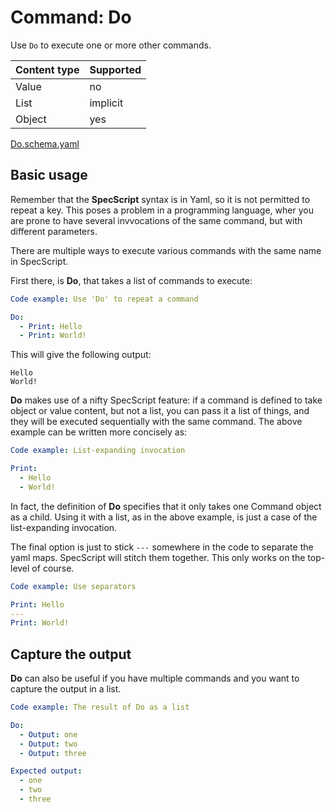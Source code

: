 # Command: Do

Use `Do` to execute one or more other commands.

| Content type | Supported |
|--------------|-----------|
| Value        | no        |
| List         | implicit  |
| Object       | yes       |

[Do.schema.yaml](schema/Do.schema.yaml)

## Basic usage

Remember that the **SpecScript** syntax is in Yaml, so it is not permitted to repeat a key. This poses a problem in a
programming language, wher you are prone to have several invvocations of the same command, but with different
parameters.

There are multiple ways to execute various commands with the same name in SpecScript.

First there, is **Do**, that takes a list of commands to execute:

```yaml specscript
Code example: Use 'Do' to repeat a command

Do:
  - Print: Hello
  - Print: World!
```

This will give the following output:

```output
Hello
World!
```

**Do** makes use of a nifty SpecScript feature: if a command is defined to take object or value content, but not a list,
you can pass it a list of things, and they will be executed sequentially with the same command. The above example can be
written more concisely as:

```yaml specscript
Code example: List-expanding invocation

Print:
  - Hello
  - World!
```

In fact, the definition of **Do** specifies that it only takes one Command object as a child. Using it with a list, as
in the above example, is just a case of the list-expanding invocation.

The final option is just to stick `---` somewhere in the code to separate the yaml maps. SpecScript will stitch them
together. This only works on the top-level of course.

```yaml specscript
Code example: Use separators

Print: Hello
---
Print: World!
```

## Capture the output

**Do** can also be useful if you have multiple commands and you want to capture the output in a list.

```yaml specscript
Code example: The result of Do as a list

Do:
  - Output: one
  - Output: two
  - Output: three

Expected output:
  - one
  - two
  - three
```